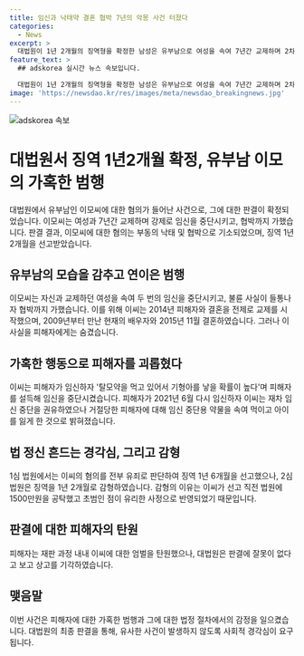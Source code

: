 ```yaml
---
title: 임신과 낙태약 결혼 협박 7년의 악몽 사건 터졌다
categories:
  - News
excerpt: >
  대법원이 1년 2개월의 징역형을 확정한 남성은 유부남으로 여성을 속여 7년간 교제하며 2차례 임신을 중단시킨 후 협박한 혐의로 기소됐다. 불륜이 들통나자 결혼을 숨기고, 결혼식 직전 거짓말을 통해 피해자가 사실을 알게 됐다. 이에 대해 법원은 징역 1년 6개월을 선고했으나 공탁과 초범 혜택으로 1년 2개월로 감형했고, 피해자는 엄벌을 요구했지만 기습공탁과 감형이 이뤄졌다.
feature_text: >
  ## adskorea 실시간 뉴스 속보입니다.

  대법원이 1년 2개월의 징역형을 확정한 남성은 유부남으로 여성을 속여 7년간 교제하며 2차례 임신을 중단시킨 후 협박한 혐의로 기소됐다. 불륜이 들통나자 결혼을 숨기고, 결혼식 직전 거짓말을 통해 피해자가 사실을 알게 됐다. 이에 대해 법원은 징역 1년 6개월을 선고했으나 공탁과 초범 혜택으로 1년 2개월로 감형했고, 피해자는 엄벌을 요구했지만 기습공탁과 감형이 이뤄졌다.
image: 'https://newsdao.kr/res/images/meta/newsdao_breakingnews.jpg'
---
```


<p><img src="https://newsdao.kr/res/images/meta/newsdao_breakingnews.jpg" alt="adskorea 속보" /></p>

<h1>대법원서 징역 1년2개월 확정, 유부남 이모의 가혹한 범행</h1>

<p data-ke-size="size16">대법원에서 유부남인 이모씨에 대한 혐의가 들어난 사건으로, 그에 대한 판결이 확정되었습니다. 이모씨는 여성과 7년간 교제하며 강제로 임신을 중단시키고, 협박까지 가했습니다. 판결 결과, 이모씨에 대한 혐의는 부동의 낙태 및 협박으로 기소되었으며, 징역 1년 2개월을 선고받았습니다.</p>

<h2 data-ke-size="size26">유부남의 모습을 감추고 연이은 범행</h2>

<p data-ke-size="size16">이모씨는 자신과 교제하던 여성을 속여 두 번의 임신을 중단시키고, 불륜 사실이 들통나자 협박까지 가했습니다. 이를 위해 이씨는 2014년 피해자와 결혼을 전제로 교제를 시작했으며, 2009년부터 만난 현재의 배우자와 2015년 11월 결혼하였습니다. 그러나 이 사실을 피해자에게는 숨겼습니다.</p>

<h2 data-ke-size="size26">가혹한 행동으로 피해자를 괴롭혔다</h2>

<p data-ke-size="size16">이씨는 피해자가 임신하자 '탈모약을 먹고 있어서 기형아를 낳을 확률이 높다'며 피해자를 설득해 임신을 중단시켰습니다. 피해자가 2021년 6월 다시 임신하자 이씨는 재차 임신 중단을 권유하였으나 거절당한 피해자에 대해 임신 중단용 약물을 속여 먹이고 아이를 잃게 한 것으로 밝혀졌습니다.</p>

<h2 data-ke-size="size26">법 정신 흔드는 경각심, 그리고 감형</h2>

<p data-ke-size="size16">1심 법원에서는 이씨의 혐의를 전부 유죄로 판단하여 징역 1년 6개월을 선고했으나, 2심 법원은 징역을 1년 2개월로 감형하였습니다. 감형의 이유는 이씨가 선고 직전 법원에 1500만원을 공탁했고 초범인 점이 유리한 사정으로 반영되었기 때문입니다.</p>

<h2 data-ke-size="size26">판결에 대한 피해자의 탄원</h2>

<p data-ke-size="size16">피해자는 재판 과정 내내 이씨에 대한 엄벌을 탄원했으나, 대법원은 판결에 잘못이 없다고 보고 상고를 기각하였습니다.</p>

<h2 data-ke-size="size26">맺음말</h2>

<p data-ke-size="size16">이번 사건은 피해자에 대한 가혹한 범행과 그에 대한 법정 절차에서의 감정을 일으켰습니다. 대법원의 최종 판결을 통해, 유사한 사건이 발생하지 않도록 사회적 경각심이 요구됩니다.</p>

